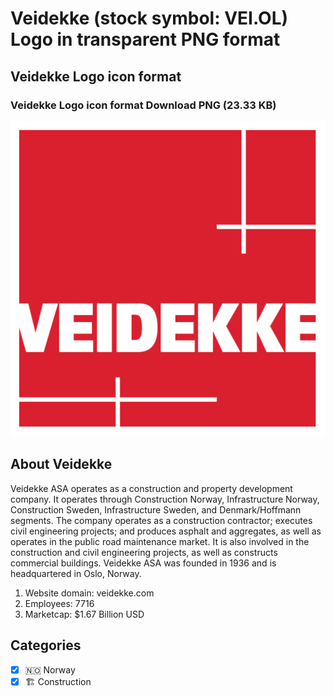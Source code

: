# Veidekke (stock symbol: VEI.OL) Logo in transparent PNG format

## Veidekke Logo icon format

### Veidekke Logo icon format Download PNG (23.33 KB)

![Veidekke Logo icon format Download PNG (23.33 KB)](/img/orig/VEI.OL-6b8e749f.png)

## About Veidekke

Veidekke ASA operates as a construction and property development company. It operates through Construction Norway, Infrastructure Norway, Construction Sweden, Infrastructure Sweden, and Denmark/Hoffmann segments. The company operates as a construction contractor; executes civil engineering projects; and produces asphalt and aggregates, as well as operates in the public road maintenance market. It is also involved in the construction and civil engineering projects, as well as constructs commercial buildings. Veidekke ASA was founded in 1936 and is headquartered in Oslo, Norway.

1. Website domain: veidekke.com
2. Employees: 7716
3. Marketcap: $1.67 Billion USD


## Categories
- [x] 🇳🇴 Norway
- [x] 🏗 Construction

